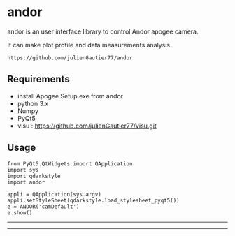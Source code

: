 # andor


andor  is an user interface library to control Andor apogee camera.

It can make plot profile and data measurements  analysis

    https://github.com/julienGautier77/andor

## Requirements

*  install Apogee Setup.exe from andor
*   python 3.x
*   Numpy
*   PyQt5
*   visu :  https://github.com/julienGautier77/visu.git
    


## Usage

    from PyQt5.QtWidgets import QApplication
    import sys
    import qdarkstyle
    import andor
    
    appli = QApplication(sys.argv)   
    appli.setStyleSheet(qdarkstyle.load_stylesheet_pyqt5())
    e = ANDOR('camDefault')
    e.show()
-----------------------------------------
-----------------------------------------
